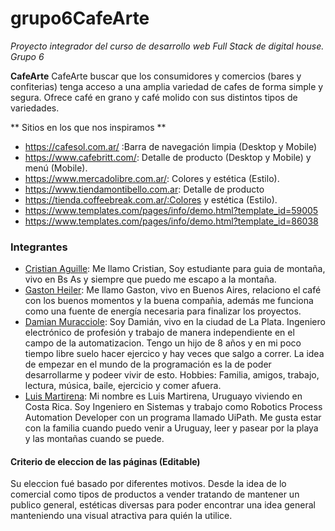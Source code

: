 # grupo6CafeArte
*Proyecto integrador del curso de desarrollo web Full Stack de digital house. Grupo 6*

**CafeArte**
CafeArte buscar que los consumidores y comercios (bares y confiterias) tenga acceso a una amplia variedad de cafes de forma simple y segura. Ofrece café en grano y café molido con sus distintos tipos de variedades. 

** Sitios en los que nos inspiramos **
+ https://cafesol.com.ar/ :Barra de navegación limpia (Desktop y Mobile) 
+ https://www.cafebritt.com/: Detalle de producto (Desktop y Mobile) y menú (Mobile).
+ https://www.mercadolibre.com.ar/: Colores y estética (Estilo).
+ https://www.tiendamontibello.com.ar: Detalle de producto
+ https://tienda.coffeebreak.com.ar/:Colores y estética (Estilo).
+ https://www.templates.com/pages/info/demo.html?template_id=59005
+ https://www.templates.com/pages/info/demo.html?template_id=86038


### Integrantes 
- [Cristian Aguille](https://github.com/caguille): Me llamo Cristian, Soy estudiante para guia de montaña, vivo en Bs As y siempre que puedo me escapo a la montaña.
- [Gaston Heiler](https://github.com/gastonh017): Me llamo Gaston, vivo en Buenos Aires, relaciono el café con los buenos momentos y la buena compañia, además me funciona como una fuente de energía necesaria para finalizar los proyectos.
- [Damian Muracciole](https://github.com/DamianMuracciole): Soy Damián, vivo en la ciudad de La Plata. Ingeniero electrónico de profesión y trabajo de manera independiente en el campo de la automatizacion. Tengo un hijo de 8 años y en mi poco tiempo libre suelo hacer ejercico y hay veces que salgo a correr. La idea de empezar en el mundo  de la programación es la de poder desarrollarme y podeer vivir de esto. Hobbies: Familia, amigos, trabajo, lectura, música, baile, ejercicio y comer afuera.
- [Luis Martirena](https://github.com/danubio71): Mi nombre es Luis Martirena, Uruguayo viviendo en Costa Rica. Soy Ingeniero en Sistemas y trabajo como Robotics Process Automation Developer con un programa llamado UiPath. Me gusta estar con la familia cuando puedo venir a Uruguay, leer y pasear por la playa y las montañas cuando se puede. 

#### Criterio de eleccion de las páginas (Editable)
Su eleccion fué basado por diferentes motivos. Desde la idea de lo comercial como tipos de productos a vender tratando de mantener un publico general, estéticas diversas para poder encontrar una idea general manteniendo una visual atractiva para quién la utilice.
